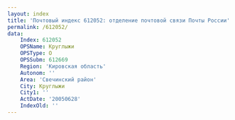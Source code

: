 ```yaml
---
layout: index
title: 'Почтовый индекс 612052: отделение почтовой связи Почты России'
permalink: /612052/
data:
    Index: 612052
    OPSName: Круглыжи
    OPSType: О
    OPSSubm: 612669
    Region: 'Кировская область'
    Autonom: ''
    Area: 'Свечинский район'
    City: Круглыжи
    City1: ''
    ActDate: '20050628'
    IndexOld: ''
---
```

